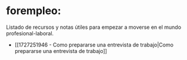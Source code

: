 # forempleo:
Listado de recursos y notas útiles para empezar a moverse en el mundo profesional-laboral. 
+ [[1727251946 - Como prepararse una entrevista de trabajo|Como prepararse una entrevista de trabajo]]
